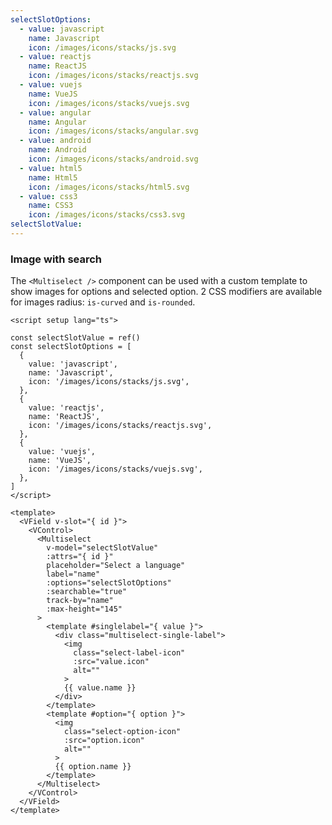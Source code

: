 ```yaml
---
selectSlotOptions:
  - value: javascript
    name: Javascript
    icon: /images/icons/stacks/js.svg
  - value: reactjs
    name: ReactJS
    icon: /images/icons/stacks/reactjs.svg
  - value: vuejs
    name: VueJS
    icon: /images/icons/stacks/vuejs.svg
  - value: angular
    name: Angular
    icon: /images/icons/stacks/angular.svg
  - value: android
    name: Android
    icon: /images/icons/stacks/android.svg
  - value: html5
    name: Html5
    icon: /images/icons/stacks/html5.svg
  - value: css3
    name: CSS3
    icon: /images/icons/stacks/css3.svg
selectSlotValue:
---
```


### Image with search

The `<Multiselect />` component can be used with a custom template to show
images for options and selected option. 2 CSS modifiers are available for
images radius: `is-curved` and `is-rounded`.

<!--code-->

```vue
<script setup lang="ts">

const selectSlotValue = ref()
const selectSlotOptions = [
  {
    value: 'javascript',
    name: 'Javascript',
    icon: '/images/icons/stacks/js.svg',
  },
  {
    value: 'reactjs',
    name: 'ReactJS',
    icon: '/images/icons/stacks/reactjs.svg',
  },
  {
    value: 'vuejs',
    name: 'VueJS',
    icon: '/images/icons/stacks/vuejs.svg',
  },
]
</script>

<template>
  <VField v-slot="{ id }">
    <VControl>
      <Multiselect
        v-model="selectSlotValue"
        :attrs="{ id }"
        placeholder="Select a language"
        label="name"
        :options="selectSlotOptions"
        :searchable="true"
        track-by="name"
        :max-height="145"
      >
        <template #singlelabel="{ value }">
          <div class="multiselect-single-label">
            <img
              class="select-label-icon"
              :src="value.icon"
              alt=""
            >
            {{ value.name }}
          </div>
        </template>
        <template #option="{ option }">
          <img
            class="select-option-icon"
            :src="option.icon"
            alt=""
          >
          {{ option.name }}
        </template>
      </Multiselect>
    </VControl>
  </VField>
</template>
```

<!--/code-->

<!--example-->

<div class="columns">
  <div class="column is-4">
    <VField v-slot="{ id }" class="is-image-select">
      <VControl>
        <Multiselect
          :attrs="{ id }"
          v-model="frontmatter.selectSlotValue"
          placeholder="Select a language"
          label="name"
          :options="frontmatter.selectSlotOptions"
          :searchable="true"
          trackBy="name"
          :maxHeight="145"
        >
          <template v-slot:singlelabel="{ value }">
            <div class="multiselect-single-label">
              <img class="select-label-icon" :src="value.icon" /> 
              <span class="select-label-text">
                {{ value.name }}
              </span>
            </div>
          </template>
          <template v-slot:option="{ option }">
            <img class="select-option-icon" :src="option.icon" /> 
            <span class="select-option-text">
              {{ option.name }}
            </span>  
          </template>
        </Multiselect>
      </VControl>
    </VField>
  </div>
  <div class="column is-4">
    <VField v-slot="{ id }" class="is-image-select is-curved-select">
      <VControl>
        <Multiselect
          :attrs="{ id }"
          v-model="frontmatter.selectSlotValue"
          placeholder="Select a language"
          label="name"
          :options="frontmatter.selectSlotOptions"
          :searchable="true"
          trackBy="name"
          :maxHeight="145"
        >
          <template v-slot:singlelabel="{ value }">
            <div class="multiselect-single-label">
              <img class="select-label-icon is-curved" :src="value.icon" /> 
              <span class="select-label-text">
                {{ value.name }}
              </span>
            </div>
          </template>
          <template v-slot:option="{ option }">
            <img class="select-option-icon is-curved" :src="option.icon" /> 
            <span class="select-option-text">
              {{ option.name }}
            </span>  
          </template>
        </Multiselect>
      </VControl>
    </VField>
  </div>
  <div class="column is-4">
    <VField v-slot="{ id }" class="is-image-select is-rounded-select">
      <VControl>
        <Multiselect
          :attrs="{ id }"
          v-model="frontmatter.selectSlotValue"
          placeholder="Select a language"
          label="name"
          :options="frontmatter.selectSlotOptions"
          :searchable="true"
          trackBy="name"
          :maxHeight="145"
        >
          <template v-slot:singlelabel="{ value }">
            <div class="multiselect-single-label">
              <img class="select-label-icon is-rounded" :src="value.icon" />
              <span class="select-label-text">
                {{ value.name }}
              </span>
            </div>
          </template>
          <template v-slot:option="{ option }">
            <img class="select-option-icon is-rounded" :src="option.icon" />
            <span class="select-option-text">
              {{ option.name }}
            </span>  
          </template>
        </Multiselect>
      </VControl>
    </VField>
  </div>
</div>

<!--/example-->
